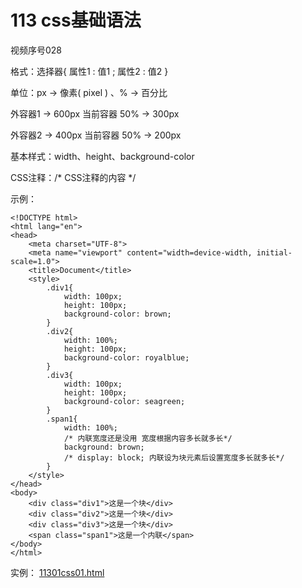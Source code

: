 # 113 css基础语法

视频序号028



格式：选择器{ 属性1 : 值1 ; 属性2 : 值2 }

单位：px  -> 像素( pixel ) 、%   -> 百分比

外容器1 -> 600px  当前容器 50% -> 300px

外容器2 -> 400px  当前容器 50% -> 200px

基本样式：width、height、background-color

CSS注释：/*  CSS注释的内容  */

示例：

```
<!DOCTYPE html>
<html lang="en">
<head>
    <meta charset="UTF-8">
    <meta name="viewport" content="width=device-width, initial-scale=1.0">
    <title>Document</title>
    <style>
        .div1{
            width: 100px;
            height: 100px;
            background-color: brown;
        }
        .div2{
            width: 100%;
            height: 100px;
            background-color: royalblue;
        }
        .div3{
            width: 100px;
            height: 100px;
            background-color: seagreen;
        }
        .span1{
            width: 100%;
            /* 内联宽度还是没用 宽度根据内容多长就多长*/
            background: brown;
            /* display: block; 内联设为块元素后设置宽度多长就多长*/
        }
    </style>
</head>
<body>
    <div class="div1">这是一个块</div>
    <div class="div2">这是一个块</div>
    <div class="div3">这是一个块</div>
    <span class="span1">这是一个内联</span>
</body>
</html>
```

实例：  [11301css01.html](11301css01.html) 